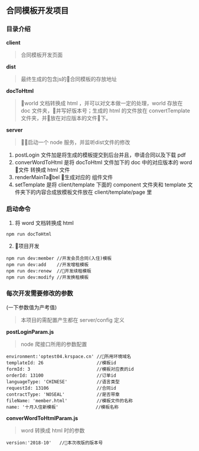 ## 合同模板开发项目

### 目录介绍

**client**

>合同模板开发页面

**dist**

>最终生成的包含js的合同模板的存放地址

**docToHtml**

>world 文档转换成 html ，并可以对文本做一定的处理，world 存放在 doc 文件夹，并写好版本号；生成的 html 的文件放在 convertTemplate 文件夹，并放在对应版本的文件下。

**server**

>启动一个 node 服务，并监听dist文件的修改
1. postLogin 文件加是将生成的模板提交到后台并且，申请合同以及下载 pdf 
2. converWordToHtml 是将 docToHtml 文件加下的 doc 中的对应版本的 word 文件 转换成 html 文件
3. renderMainTabel 生成对应的 组件文件
4. setTemplate 是将 client/template 下面的 component 文件夹和 template 文件夹下的内容合成放模板文件放在 client/template/page 里


### 启动命令
1. 将 word 文档转换成 html


```
npm run docToHtml
```
2. 项目开发

```
npm run dev:member //开发会员合同(入住)模板
npm run dev:add    //开发增租模板
npm run dev:renew  //开发续租模板
npm run dev:modify //开发换租模板
```

### 每次开发需要修改的参数
(一下参数值为产考值)
>本项目的需配置产生都在 server/config 定义

**postLoginParam.js** 
>node 爬接口所用的参数配置

```
environment:'optest04.krspace.cn' //所用环境域名
templateId: 26                    //模板id
formId: 3                         //模板对应表的id
orderId: 13100                    //订单id
languageType: 'CHINESE'           //语言类型
requestId: 13106                  //合同id
contractType: 'NOSEAL'            //是否带章
fileName: 'member.html'           //模板文件的名称
name: '十月入住新模板'              //模板名称
```
**converWordToHtmlParam.js** 
>word 转换成 html 时的参数

```
version:'2018-10'   //本次改版的版本号
```

